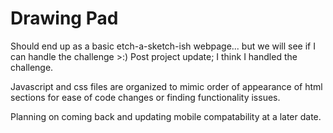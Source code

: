 # Drawing Pad

Should end up as a basic etch-a-sketch-ish webpage... but we will see if I can handle the challenge >:)
Post project update; I think I handled the challenge.


Javascript and css files are organized to mimic order of appearance of html sections for ease of code changes or finding functionality issues.

Planning on coming back and updating mobile compatability at a later date.